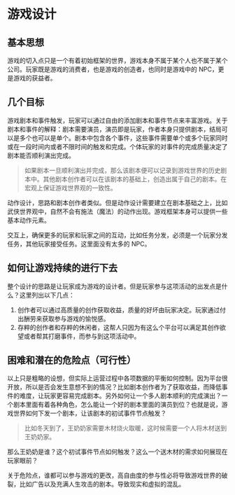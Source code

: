 # 游戏设计

## 基本思想
游戏的切入点只是一个有着初始框架的世界，游戏本身不属于某个人也不属于某个公司。玩家既是游戏的消费者，也是游戏的创造者，也同时是游戏中的 NPC，更是游戏的获益者。

## 几个目标

游戏剧本和事件触发，玩家可以通过自由的添加剧本和事件节点来丰富游戏。关于剧本和事件的解释：剧本需要演员，演员即是玩家，作者本身只提供剧本，结局可以是多个也可以是单个。剧本中包含各个事件，这些事件需要单个或多个玩家同时或在一段时间内或者不限时间的触发和完成。个体玩家的对事件的完成质量决定了剧本能否顺利演出完成。

> 如果剧本一旦顺利演出并完成，那么该剧本便可以记录到游戏世界的历史剧本中。其他剧本创作者可以在该剧本的基础上，创造出属于自己的剧本。在宏观上保证游戏世界观的一致性。

动作设计，思路和剧本创作者类似。但是动作设计需要建立在剧本基础之上，比如武侠世界观中，自然不会有施法（魔法）的动作出现。游戏框架本身可以提供一些基本动作元素。

交互上，确保更多的玩家和玩家之间的互动，比如任务分发，必须是一个玩家分发任务，其他玩家接受任务。这里面没有太多的 NPC。

## 如何让游戏持续的进行下去

整个设计的思路是让玩家成为游戏的设计者。但是玩家参与这项活动的出发点是什么？这里列出以下几点：

1. 创作者可以通过高质量的创作获取收益，质量的好坏由玩家决定。玩家通过付出酬劳来获取参与游戏的愉悦感。
2. 存粹的创作者和存粹的休闲者，这帮人只因为有这么个平台可以满足其创作欲望或者帮其打磨事件，而参与到这项活动中。

## 困难和潜在的危险点（可行性）

以上只是粗略的设想，但实际上运营过程中各项数据的平衡如何控制。因为平台很开放，所以是否会发生意想不到的情况？比如剧本创作者为了获取收益，而降低事件的难度，让玩家更容易完成剧本。另外如何让一个多人剧本顺利的完成演出？一个剧本里面有着各种角色，怎么能让一个好的剧本里面的演员到位？也就是说，游戏世界如何下发一个剧本，让该剧本的初试事件节点触发？

> 比如冬天到了，王奶奶家需要木材烧火取暖，这时候需要一个人将木材送到王奶奶家。

那么王奶奶是谁？这个初试事件节点如何触发？这么一个送木材的需求如何展现在玩家眼前？

关于危险点，谁都可以参与游戏的更改，高自由度的参与性必将导致游戏世界的破裂，比如广告以及充满人生攻击的剧本。导致现实和虚拟的混乱。